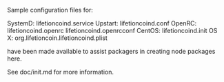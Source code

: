 Sample configuration files for:

SystemD: lifetioncoind.service
Upstart: lifetioncoind.conf
OpenRC:  lifetioncoind.openrc
         lifetioncoind.openrcconf
CentOS:  lifetioncoind.init
OS X:    org.lifetioncoin.lifetioncoind.plist

have been made available to assist packagers in creating node packages here.

See doc/init.md for more information.
